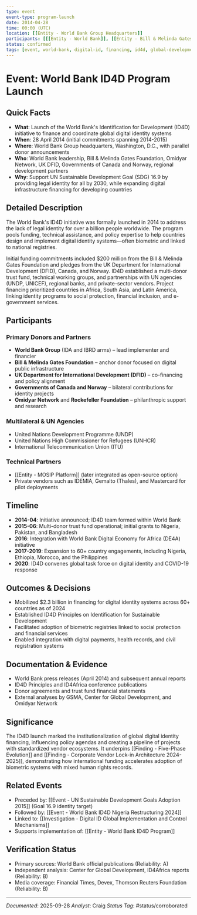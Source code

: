 ```yaml
---
type: event
event-type: program-launch
date: 2014-04-28
time: 00:00 (UTC)
location: [[Entity - World Bank Group Headquarters]]
participants: [[[Entity - World Bank]], [[Entity - Bill & Melinda Gates Foundation]], [[Entity - UK Department for International Development]], [[Entity - Government of Canada]], [[Entity - Government of Norway]]]
status: confirmed
tags: [event, world-bank, digital-id, financing, id4d, global-development, 2014]
---
```


# Event: World Bank ID4D Program Launch

## Quick Facts
- **What**: Launch of the World Bank's Identification for Development (ID4D) initiative to finance and coordinate global digital identity systems
- **When**: 28 April 2014 (initial commitments spanning 2014-2015)
- **Where**: World Bank Group headquarters, Washington, D.C., with parallel donor announcements
- **Who**: World Bank leadership, Bill & Melinda Gates Foundation, Omidyar Network, UK DFID, Governments of Canada and Norway, regional development partners
- **Why**: Support UN Sustainable Development Goal (SDG) 16.9 by providing legal identity for all by 2030, while expanding digital infrastructure financing for developing countries

## Detailed Description
The World Bank's ID4D initiative was formally launched in 2014 to address the lack of legal identity for over a billion people worldwide. The program pools funding, technical assistance, and policy expertise to help countries design and implement digital identity systems—often biometric and linked to national registries.

Initial funding commitments included $200 million from the Bill & Melinda Gates Foundation and pledges from the UK Department for International Development (DFID), Canada, and Norway. ID4D established a multi-donor trust fund, technical working groups, and partnerships with UN agencies (UNDP, UNICEF), regional banks, and private-sector vendors. Project financing prioritized countries in Africa, South Asia, and Latin America, linking identity programs to social protection, financial inclusion, and e-government services.

## Participants
### Primary Donors and Partners
- **World Bank Group** (IDA and IBRD arms) – lead implementer and financier
- **Bill & Melinda Gates Foundation** – anchor donor focused on digital public infrastructure
- **UK Department for International Development (DFID)** – co-financing and policy alignment
- **Governments of Canada and Norway** – bilateral contributions for identity projects
- **Omidyar Network** and **Rockefeller Foundation** – philanthropic support and research

### Multilateral & UN Agencies
- United Nations Development Programme (UNDP)
- United Nations High Commissioner for Refugees (UNHCR)
- International Telecommunication Union (ITU)

### Technical Partners
- [[Entity - MOSIP Platform]] (later integrated as open-source option)
- Private vendors such as IDEMIA, Gemalto (Thales), and Mastercard for pilot deployments

## Timeline
- **2014-04**: Initiative announced; ID4D team formed within World Bank
- **2015-06**: Multi-donor trust fund operational; initial grants to Nigeria, Pakistan, and Bangladesh
- **2016**: Integration with World Bank Digital Economy for Africa (DE4A) initiative
- **2017-2019**: Expansion to 60+ country engagements, including Nigeria, Ethiopia, Morocco, and the Philippines
- **2020**: ID4D convenes global task force on digital identity and COVID-19 response

## Outcomes & Decisions
- Mobilized $2.3 billion in financing for digital identity systems across 60+ countries as of 2024
- Established ID4D Principles on Identification for Sustainable Development
- Facilitated adoption of biometric registries linked to social protection and financial services
- Enabled integration with digital payments, health records, and civil registration systems

## Documentation & Evidence
- World Bank press releases (April 2014) and subsequent annual reports
- ID4D Principles and ID4Africa conference publications
- Donor agreements and trust fund financial statements
- External analyses by GSMA, Center for Global Development, and Omidyar Network

## Significance
The ID4D launch marked the institutionalization of global digital identity financing, influencing policy agendas and creating a pipeline of projects with standardized vendor ecosystems. It underpins [[Finding - Five-Phase Evolution]] and [[Finding - Corporate Vendor Lock-in Architecture 2024-2025]], demonstrating how international funding accelerates adoption of biometric systems with mixed human rights records.

## Related Events
- Preceded by: [[Event - UN Sustainable Development Goals Adoption 2015]] (Goal 16.9 identity target)
- Followed by: [[Event - World Bank ID4D Nigeria Restructuring 2024]]
- Linked to: [[Investigation - Digital ID Global Implementation and Control Mechanisms]]
- Supports implementation of: [[Entity - World Bank ID4D Program]]

## Verification Status
- Primary sources: World Bank official publications (Reliability: A)
- Independent analysis: Center for Global Development, ID4Africa reports (Reliability: B)
- Media coverage: Financial Times, Devex, Thomson Reuters Foundation (Reliability: B)

---
*Documented*: 2025-09-28
*Analyst*: Craig
*Status Tag*: #status/corroborated

